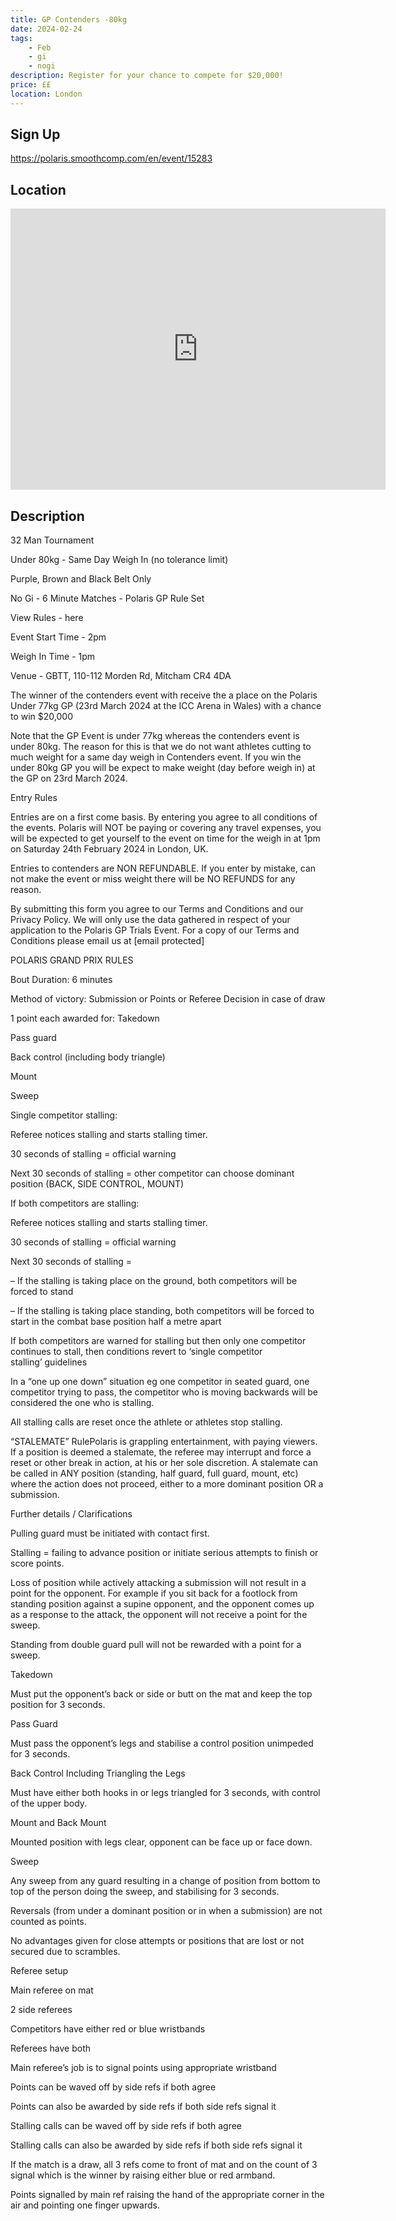 ```yaml
---
title: GP Contenders -80kg
date: 2024-02-24
tags:
    - Feb
    - gi 
    - nogi 
description: Register for your chance to compete for $20,000!
price: ££
location: London
---
```

## Sign Up
https://polaris.smoothcomp.com/en/event/15283

## Location
<iframe src="https://www.google.com/maps/embed?pb=!1m18!1m12!1m3!1d12345.6789!2d-0.1794398!3d51.3996992!2m3!1f0!2f0!3f0!3m2!1i1024!2i768!4f13.1!3m3!1m2!1s0x0%3A0x0!2z51.3996992!5e0!3m2!1sen!2sus!4v1234567890" width="600" height="450" style="border:0;" allowfullscreen="" loading="lazy"></iframe>

## Description
32 Man Tournament


Under 80kg - Same Day Weigh In (no tolerance limit)


Purple, Brown and Black Belt Only


No Gi - 6 Minute Matches - Polaris GP Rule Set


View Rules - here


Event Start Time - 2pm 


Weigh In Time - 1pm


Venue - GBTT, 110-112 Morden Rd, Mitcham CR4 4DA


The winner of the contenders event with receive the a place on the Polaris Under 77kg GP (23rd March 2024 at the ICC Arena in Wales) with a chance to win $20,000


Note that the GP Event is under 77kg whereas the contenders event is under 80kg. The reason for this is that we do not want athletes cutting to much weight for a same day weigh in Contenders event. If you win the under 80kg GP you will be expect to make weight (day before weigh in) at the GP on 23rd March 2024.


Entry Rules


Entries are on a first come basis. By entering you agree to all conditions of the events. Polaris will NOT be paying or covering any travel expenses, you will be expected to get yourself to the event on time for the weigh in at 1pm on Saturday 24th February 2024 in London, UK.


Entries to contenders are NON REFUNDABLE. If you enter by mistake, can not make the event or miss weight there will be NO REFUNDS for any reason.


By submitting this form you agree to our Terms and Conditions and our Privacy Policy. We will only use the data gathered in respect of your application to the Polaris GP Trials Event. For a copy of our Terms and Conditions please email us at [email protected]


POLARIS GRAND PRIX RULES


Bout Duration: 6 minutes


Method of victory: Submission or Points or Referee Decision in case of draw


1 point each awarded for: Takedown


Pass guard


Back control (including body triangle) 


Mount


Sweep


Single competitor stalling: 


Referee notices stalling and starts stalling timer.


30 seconds of stalling = official warning


Next 30 seconds of stalling = other competitor can choose dominant position (BACK, SIDE CONTROL, MOUNT)


If both competitors are stalling:


Referee notices stalling and starts stalling timer.


30 seconds of stalling = official warning


Next 30 seconds of stalling =


– If the stalling is taking place on the ground, both competitors will be forced to stand


– If the stalling is taking place standing, both competitors will be forced to start in the combat base position half a metre apart


If both competitors are warned for stalling but then only one competitor continues to stall, then conditions revert to ‘single competitor stalling’ guidelines


In a “one up one down” situation eg one competitor in seated guard, one competitor trying to pass, the competitor who is moving backwards will be considered the one who is stalling.


All stalling calls are reset once the athlete or athletes stop stalling.


“STALEMATE” RulePolaris is grappling entertainment, with paying viewers. If a position is deemed a stalemate, the referee may interrupt and force a reset or other break in action, at his or her sole discretion. A stalemate can be called in ANY position (standing, half guard, full guard, mount, etc) where the action does not proceed, either to a more dominant position OR a submission.


Further details / Clarifications 


Pulling guard must be initiated with contact first.


Stalling = failing to advance position or initiate serious attempts to finish or score points.


Loss of position while actively attacking a submission will not result in a point for the opponent. For example if you sit back for a footlock from standing position against a supine opponent, and the opponent comes up as a response to the attack, the opponent will not receive a point for the sweep.


Standing from double guard pull will not be rewarded with a point for a sweep.


Takedown


Must put the opponent’s back or side or butt on the mat and keep the top position for 3 seconds. 


Pass Guard 


Must pass the opponent’s legs and stabilise a control position unimpeded for 3 seconds. 


Back Control Including Triangling the Legs


Must have either both hooks in or legs triangled for 3 seconds, with control of the upper body. 


Mount and Back Mount


Mounted position with legs clear, opponent can be face up or face down. 


Sweep


Any sweep from any guard resulting in a change of position from bottom to top of the person doing the sweep, and stabilising for 3 seconds. 


Reversals (from under a dominant position or in when a submission) are not counted as points. 


No advantages given for close attempts or positions that are lost or not secured due to scrambles. 


Referee setup


Main referee on mat


2 side referees


Competitors have either red or blue wristbands


Referees have both


Main referee’s job is to signal points using appropriate wristband


Points can be waved off by side refs if both agree


Points can also be awarded by side refs if both side refs signal it


Stalling calls can be waved off by side refs if both agree


Stalling calls can also be awarded by side refs if both side refs signal it


If the match is a draw, all 3 refs come to front of mat and on the count of 3 signal which is the winner by raising either blue or red armband. 


Points signalled by main ref raising the hand of the appropriate corner in the air and pointing one finger upwards.